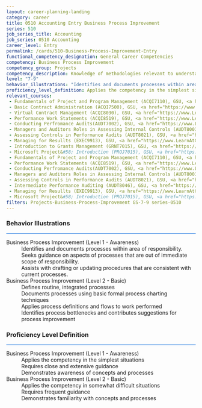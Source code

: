 ```yaml
---
layout: career-planning-landing
category: career
title: 0510 Accounting Entry Business Process Improvement
series: 510
job_series_title: Accounting
job_series: 0510 Accounting
career_level: Entry
permalink: /cards/510-Business-Process-Improvement-Entry
functional_competency_designation: General Career Competencies
competency: Business Process Improvement
competency_group: Projects
competency_description: Knowledge of methodologies relevant to understanding, analyzing, and optimizing existing business processes; documents and understands current business processes, identifies issues, suggests process improvements, participates in implementing improvements, or monitors to ensure that improvements work as designed.
level: "7-9"
behavior_illustrations: "Identifies and documents processes within area of responsibility. ? Seeks guidance on aspects of processes that are out of immediate scope of responsibility. ? Assists with drafting or updating procedures that are consistent with current processes. ? Defines routine, integrated processes ? Documents processes using basic formal process charting techniques ? Applies process definitions and flows to work performed ? Identifies process bottlenecks and contributes suggestions for process improvement"
proficiency_level_definition: Applies the competency in the simplest situations ? Requires close and extensive guidance ? Demonstrates awareness of concepts and processes ? Applies the competency in somewhat difficult situations ? Requires frequent guidance ? Demonstrates familiarity with concepts and processes 
relevant_courses: 
 - Fundamentals of Project and Program Management (ACQI7110), GSU, <a href="https://www.LearnAtGSUSA.com/ACQI7111">https://www.LearnAtGSUSA.com/ACQI7111</a>
 - Basic Contract Administration (ACQI7500), GSU, <a href="https://www.LearnAtGSUSA.com/ACQI7501">https://www.LearnAtGSUSA.com/ACQI7501</a>
 - Virtual Contract Management (ACQI8030), GSU, <a href="https://www.LearnAtGSUSA.com/ACQI8031">https://www.LearnAtGSUSA.com/ACQI8031</a>
 - Performance Work Statements (ACQI8519), GSU, <a href="https://www.LearnAtGSUSA.com/ACQI8520">https://www.LearnAtGSUSA.com/ACQI8520</a>
 - Conducting Perfromance Audits(AUDT7002), GSU, <a href="https://www.LearnAtGSUSA.com/AUDT7003">https://www.LearnAtGSUSA.com/AUDT7003</a>
 - Managers and Auditors Roles in Assessing Internal Controls (AUDT8003), GSU, <a href="https://www.LearnAtGSUSA.com/AUDT8004">https://www.LearnAtGSUSA.com/AUDT8004</a>
 - Assessing Controls in Performance Audits (AUDT8021), GSU, <a href="https://www.LearnAtGSUSA.com/AUDT8022">https://www.LearnAtGSUSA.com/AUDT8022</a>
 - Managing for Resullts (EXEC9913), GSU, <a href="https://www.LearnAtGSUSA.com/EXEC9914">https://www.LearnAtGSUSA.com/EXEC9914</a>
 - Introduction to Grants Management (GRNT7015), GSU, <a href="https://www.LearnAtGSUSA.com/GRNT7016">https://www.LearnAtGSUSA.com/GRNT7016</a>
 - Microsoft Project&#58; Introduction (PROJ7015), GSU, <a href="https://www.LearnAtGSUSA.com/PROJ7016">https://www.LearnAtGSUSA.com/PROJ7016</a>
 - Fundamentals of Project and Program Management (ACQI7110), GSU, <a href="https://www.LearnAtGSUSA.com/ACQI7115">https://www.LearnAtGSUSA.com/ACQI7115</a>
 - Performance Work Statements (ACQI8519), GSU, <a href="https://www.LearnAtGSUSA.com/ACQI8524">https://www.LearnAtGSUSA.com/ACQI8524</a>
 - Conducting Perfromance Audits(AUDT7002), GSU, <a href="https://www.LearnAtGSUSA.com/AUDT7007">https://www.LearnAtGSUSA.com/AUDT7007</a>
 - Managers and Auditors Roles in Assessing Internal Controls (AUDT8003), GSU, <a href="https://www.LearnAtGSUSA.com/AUDT8008">https://www.LearnAtGSUSA.com/AUDT8008</a>
 - Assessing Controls in Performance Audits (AUDT8021), GSU, <a href="https://www.LearnAtGSUSA.com/AUDT8026">https://www.LearnAtGSUSA.com/AUDT8026</a>
 - Intermediate Performance Auditing (AUDT8046), GSU, <a href="https://www.LearnAtGSUSA.com/AUDT8047">https://www.LearnAtGSUSA.com/AUDT8047</a>
 - Managing for Resullts (EXEC9913), GSU, <a href="https://www.LearnAtGSUSA.com/EXEC9918">https://www.LearnAtGSUSA.com/EXEC9918</a>
 - Microsoft Project&#58; Introduction (PROJ7015), GSU, <a href="https://www.LearnAtGSUSA.com/PROJ7020">https://www.LearnAtGSUSA.com/PROJ7020</a>
filters: Projects-Business-Process-Improvement GS-7-9 series-0510
---
```


<div class="desktop:grid-col-6 margin-y-3">
  <div class="border-top-2 bg-white padding-3 shadow-5 height-full members-hover border-1px button-border border-top-blue radius-lg card-text-color">
    <h3>Behavior Illustrations</h3>
    <hr style="background-color: #1b74e0 !important;"/>
    <dl class="text-base card-content-color"><dt>Business Process Improvement (Level 1 - Awareness)</dt><dd>Identifies and documents processes within area of responsibility. </dd><dd> Seeks guidance on aspects of processes that are out of immediate scope of responsibility. </dd><dd> Assists with drafting or updating procedures that are consistent with current processes.</dd><dt>Business Process Improvement (Level 2 - Basic)</dt><dd>Defines routine, integrated processes </dd><dd> Documents processes using basic formal process charting techniques </dd><dd> Applies process definitions and flows to work performed </dd><dd> Identifies process bottlenecks and contributes suggestions for process improvement</dd></dl>
  </div>
</div>
<div class="desktop:grid-col-6 margin-y-3">
  <div class="border-top-2 bg-white padding-3 shadow-5 height-full members-hover border-1px button-border border-top-blue radius-lg card-text-color">
    <h3>Proficiency Level Definition</h3>
     <hr style="background-color: #1b74e0 !important;"/>
    <dl class="text-base card-content-color"><dt>Business Process Improvement (Level 1 - Awareness)</dt><dd>Applies the competency in the simplest situations </dd><dd> Requires close and extensive guidance </dd><dd> Demonstrates awareness of concepts and processes</dd><dt>Business Process Improvement (Level 2 - Basic)</dt><dd>Applies the competency in somewhat difficult situations </dd><dd> Requires frequent guidance </dd><dd> Demonstrates familiarity with concepts and processes </dd></dl>
  </div>
</div>